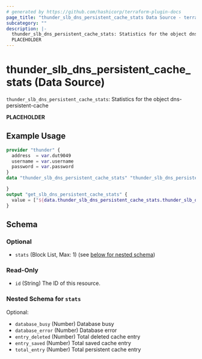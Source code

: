 ```yaml
---
# generated by https://github.com/hashicorp/terraform-plugin-docs
page_title: "thunder_slb_dns_persistent_cache_stats Data Source - terraform-provider-thunder"
subcategory: ""
description: |-
  thunder_slb_dns_persistent_cache_stats: Statistics for the object dns-persistent-cache
  PLACEHOLDER
---
```


# thunder_slb_dns_persistent_cache_stats (Data Source)

`thunder_slb_dns_persistent_cache_stats`: Statistics for the object dns-persistent-cache

__PLACEHOLDER__

## Example Usage

```terraform
provider "thunder" {
  address  = var.dut9049
  username = var.username
  password = var.password
}
data "thunder_slb_dns_persistent_cache_stats" "thunder_slb_dns_persistent_cache_stats" {

}
output "get_slb_dns_persistent_cache_stats" {
  value = ["${data.thunder_slb_dns_persistent_cache_stats.thunder_slb_dns_persistent_cache_stats}"]
}
```

<!-- schema generated by tfplugindocs -->
## Schema

### Optional

- `stats` (Block List, Max: 1) (see [below for nested schema](#nestedblock--stats))

### Read-Only

- `id` (String) The ID of this resource.

<a id="nestedblock--stats"></a>
### Nested Schema for `stats`

Optional:

- `database_busy` (Number) Database busy
- `database_error` (Number) Database error
- `entry_deleted` (Number) Total deleted cache entry
- `entry_saved` (Number) Total saved cache entry
- `total_entry` (Number) Total persistent cache entry


